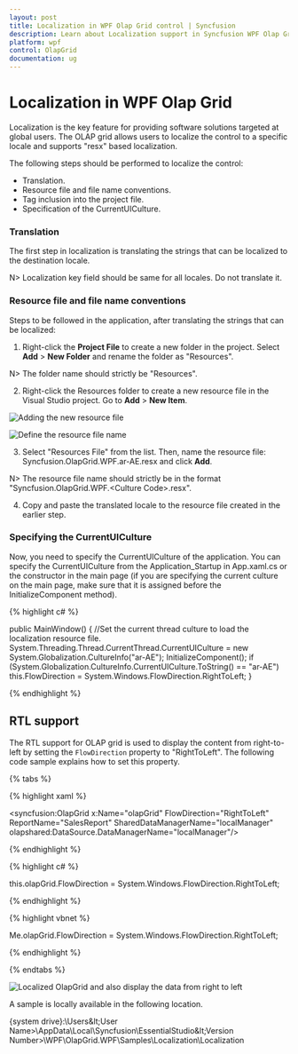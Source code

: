 ```yaml
---
layout: post
title: Localization in WPF Olap Grid control | Syncfusion
description: Learn about Localization support in Syncfusion WPF Olap Grid control, its elements and more details.
platform: wpf
control: OlapGrid
documentation: ug
---
```


# Localization in WPF Olap Grid

Localization is the key feature for providing software solutions targeted at global users. The OLAP grid allows users to localize the control to a specific locale and supports "resx" based localization.

The following steps should be performed to localize the control:

* Translation.
* Resource file and file name conventions.
* Tag inclusion into the project file.
* Specification of the CurrentUICulture.

### Translation

The first step in localization is translating the strings that can be localized to the destination locale.

N> Localization key field should be same for all locales. Do not translate it.

### Resource file and file name conventions

Steps to be followed in the application, after translating the strings that can be localized:

1. Right-click the **Project File** to create a new folder in the project. Select **Add** > **New Folder** and rename the folder as "Resources".

N> The folder name should strictly be "Resources".

2. Right-click the Resources folder to create a new resource file in the Visual Studio project. Go to **Add** > **New Item**.

![Adding the new resource file](Localization_images/Localization_img54.png)

![Define the resource file name](Localization_images/Localization_img55.png)

3. Select "Resources File" from the list. Then, name the resource file: Syncfusion.OlapGrid.WPF.ar-AE.resx and click **Add**.

N> The resource file name should strictly be in the format "Syncfusion.OlapGrid.WPF.&lt;Culture Code&gt;.resx".
   
4. Copy and paste the translated locale to the resource file created in the earlier step.

### Specifying the CurrentUICulture

Now, you need to specify the CurrentUICulture of the application. You can specify the CurrentUICulture from the Application_Startup in App.xaml.cs or the constructor in the main page (if you are specifying the current culture on the main page, make sure that it is assigned before the InitializeComponent method).

{% highlight c# %}
 
public MainWindow()
{
    //Set the current thread culture to load the localization resource file.    
    System.Threading.Thread.CurrentThread.CurrentUICulture = new System.Globalization.CultureInfo("ar-AE");
    InitializeComponent();
    if (System.Globalization.CultureInfo.CurrentUICulture.ToString() == "ar-AE") 
        this.FlowDirection = System.Windows.FlowDirection.RightToLeft;
}

{% endhighlight %}

## RTL support

The RTL support for OLAP grid is used to display the content from right-to-left by setting the `FlowDirection` property to "RightToLeft". The following code sample explains how to set this property.

{% tabs %}
  
{% highlight xaml %}

<syncfusion:OlapGrid x:Name="olapGrid" FlowDirection="RightToLeft" ReportName="SalesReport" SharedDataManagerName="localManager" olapshared:DataSource.DataManagerName="localManager"/>  

{% endhighlight %}

{% highlight c# %}

this.olapGrid.FlowDirection = System.Windows.FlowDirection.RightToLeft;

{% endhighlight %}

{% highlight vbnet %}

Me.olapGrid.FlowDirection = System.Windows.FlowDirection.RightToLeft;

{% endhighlight %}

{% endtabs %}

![Localized OlapGrid and also display the data from right to left](Localization_images/Localization_img53.png)

A sample is locally available in the following location.

{system drive}:\Users\&lt;User Name&gt;\AppData\Local\Syncfusion\EssentialStudio\&lt;Version Number&gt;\WPF\OlapGrid.WPF\Samples\Localization\Localization
